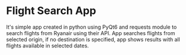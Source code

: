 # Flight Search App

It's simple app created in python using PyQt6 and requests module to search flights from Ryanair using their API. App searches flights from selected origin, if no destination is specified, app shows results with all flights available in selected dates.